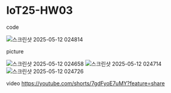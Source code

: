 # IoT25-HW03

code

![스크린샷 2025-05-12 024814](https://github.com/user-attachments/assets/af05ad47-9528-4d70-8488-4be8944ae67f)


picture

![스크린샷 2025-05-12 024658](https://github.com/user-attachments/assets/44045b7c-7d24-4ed3-b0b3-f5fcdd493a5b)
![스크린샷 2025-05-12 024714](https://github.com/user-attachments/assets/27f4be9b-862a-4214-af42-51c6ee01d7a4)
![스크린샷 2025-05-12 024726](https://github.com/user-attachments/assets/e94025b3-fe52-46d5-ad61-cf866138c46e)


video
https://youtube.com/shorts/7gdFyoE7uMY?feature=share
